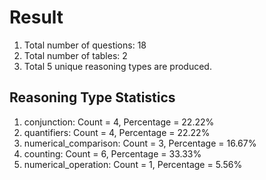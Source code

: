 # Result<br/>
1. Total number of questions: 18<br/>
2. Total number of tables: 2<br/>
3. Total 5 unique reasoning types are produced.<br/>
## **Reasoning Type Statistics**<br/>
1. conjunction: Count = 4, Percentage = 22.22%<br/>
2. quantifiers: Count = 4, Percentage = 22.22%<br/>
3. numerical_comparison: Count = 3, Percentage = 16.67%<br/>
4. counting: Count = 6, Percentage = 33.33%<br/>
5. numerical_operation: Count = 1, Percentage = 5.56%<br/>

